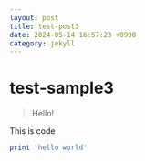 ```yaml
---
layout: post
title: test-post3
date: 2024-05-14 16:57:23 +0900
category: jekyll
---
```

# test-sample3
> Hello!

This is code
```ruby
print 'hello world'
```